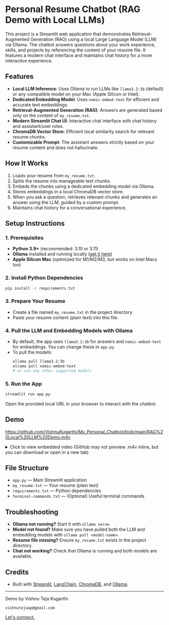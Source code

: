 # Personal Resume Chatbot (RAG Demo with Local LLMs)

This project is a Streamlit web application that demonstrates Retrieval-Augmented Generation (RAG) using a local Large Language Model (LLM) via Ollama. The chatbot answers questions about your work experience, skills, and projects by referencing the content of your resume file. It features a modern chat interface and maintains chat history for a more interactive experience.

## Features
- **Local LLM Inference**: Uses Ollama to run LLMs like `llama3.2:3b` (default) or any compatible model on your Mac (Apple Silicon or Intel).
- **Dedicated Embedding Model**: Uses `nomic-embed-text` for efficient and accurate text embeddings.
- **Retrieval-Augmented Generation (RAG)**: Answers are generated based only on the content of `my_resume.txt`.
- **Modern Streamlit Chat UI**: Interactive chat interface with chat history and assistant/user roles.
- **ChromaDB Vector Store**: Efficient local similarity search for relevant resume chunks.
- **Customizable Prompt**: The assistant answers strictly based on your resume content and does not hallucinate.

## How It Works
1. Loads your resume from `my_resume.txt`.
2. Splits the resume into manageable text chunks.
3. Embeds the chunks using a dedicated embedding model via Ollama.
4. Stores embeddings in a local ChromaDB vector store.
5. When you ask a question, retrieves relevant chunks and generates an answer using the LLM, guided by a custom prompt.
6. Maintains chat history for a conversational experience.

## Setup Instructions

### 1. Prerequisites
- **Python 3.9+** (recommended: 3.10 or 3.11)
- **Ollama** installed and running locally ([get it here](https://ollama.com/))
- **Apple Silicon Mac** (optimized for M1/M2/M3, but works on Intel Macs too)

### 2. Install Python Dependencies
```bash
pip install -r requirements.txt
```

### 3. Prepare Your Resume
- Create a file named `my_resume.txt` in the project directory.
- Paste your resume content (plain text) into this file.

### 4. Pull the LLM and Embedding Models with Ollama
- By default, the app uses `llama3.2:3b` for answers and `nomic-embed-text` for embeddings. You can change these in `app.py`.
- To pull the models:
  ```bash
  ollama pull llama3.2:3b
  ollama pull nomic-embed-text
  # or use any other supported models
  ```

### 5. Run the App
```bash
streamlit run app.py
```

Open the provided local URL in your browser to interact with the chatbot.


## Demo

https://github.com/VishnuKugarthi/My_Personal_Chatbot/blob/main/RAG%20Local%20LLM%20Demo.m4v

<details>
<summary>Click to view embedded video (GitHub may not preview .m4v inline, but you can download or open in a new tab)</summary>

<video src="https://github.com/VishnuKugarthi/My_Personal_Chatbot/raw/main/RAG%20Local%20LLM%20Demo.m4v" controls width="600"></video>

</details>

## File Structure
- `app.py` — Main Streamlit application
- `my_resume.txt` — Your resume (plain text)
- `requirements.txt` — Python dependencies
- `terminal-commands.txt` — (Optional) Useful terminal commands

## Troubleshooting
- **Ollama not running?** Start it with `ollama serve`.
- **Model not found?** Make sure you have pulled both the LLM and embedding models with `ollama pull <model-name>`.
- **Resume file missing?** Ensure `my_resume.txt` exists in the project directory.
- **Chat not working?** Check that Ollama is running and both models are available.

## Credits
- Built with [Streamlit](https://streamlit.io/), [LangChain](https://python.langchain.com/), [ChromaDB](https://www.trychroma.com/), and [Ollama](https://ollama.com/).

---
Demo by Vishnu Teja Kugarthi.

`vishnutejaap@gmail.com`

[Let's connect.](https://vitk.in/)

